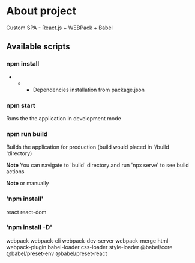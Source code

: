 # About project

Custom SPA - React.js + WEBPack + Babel

## Available scripts

### npm install

- - - Dependencies installation from package.json

### npm start

Runs the the application in development mode

### npm run build

Builds the application for production (build would placed in '/build 'directory)

**Note** You can navigate to 'build' directory and run 'npx serve' to see build actions

**Note** or manually

### 'npm install'

react
react-dom

### 'npm install -D'

webpack
webpack-cli
webpack-dev-server
webpack-merge
html-webpack-plugin
babel-loader
css-loader
style-loader
@babel/core
@babel/preset-env
@babel/preset-react
